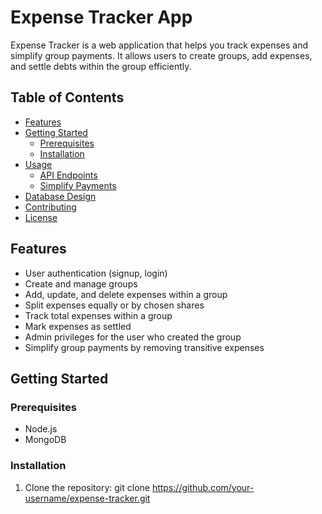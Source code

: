# Expense Tracker App

Expense Tracker is a web application that helps you track expenses and simplify group payments. It allows users to create groups, add expenses, and settle debts within the group efficiently.

## Table of Contents

- [Features](#features)
- [Getting Started](#getting-started)
  - [Prerequisites](#prerequisites)
  - [Installation](#installation)
- [Usage](#usage)
  - [API Endpoints](#api-endpoints)
  - [Simplify Payments](#simplify-payments)
- [Database Design](#database-design)
- [Contributing](#contributing)
- [License](#license)

## Features

- User authentication (signup, login)
- Create and manage groups
- Add, update, and delete expenses within a group
- Split expenses equally or by chosen shares
- Track total expenses within a group
- Mark expenses as settled
- Admin privileges for the user who created the group
- Simplify group payments by removing transitive expenses

## Getting Started

### Prerequisites

- Node.js
- MongoDB

### Installation

1. Clone the repository:
   git clone https://github.com/your-username/expense-tracker.git
